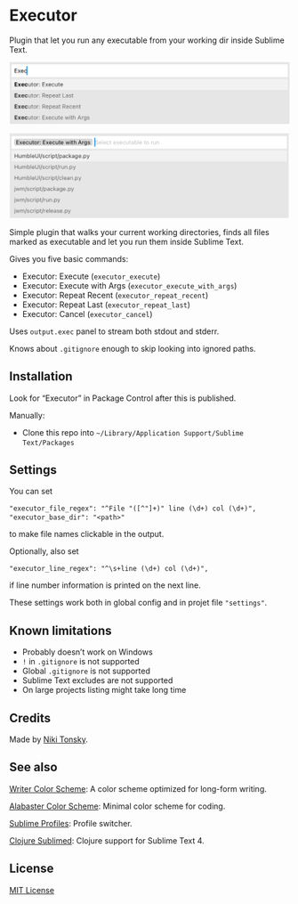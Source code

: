 # Executor

Plugin that let you run any executable from your working dir inside Sublime Text.

![](./screenshots/commands.png)

![](./screenshots/run.png)

Simple plugin that walks your current working directories, finds all files marked as executable and let you run them inside Sublime Text.

Gives you five basic commands:

- Executor: Execute (`executor_execute`)
- Executor: Execute with Args (`executor_execute_with_args`)
- Executor: Repeat Recent (`executor_repeat_recent`)
- Executor: Repeat Last (`executor_repeat_last`)
- Executor: Cancel (`executor_cancel`)

Uses `output.exec` panel to stream both stdout and stderr.

Knows about `.gitignore` enough to skip looking into ignored paths.

## Installation

Look for “Executor” in Package Control after this is published.

Manually:

- Clone this repo into `~/Library/Application Support/Sublime Text/Packages`

## Settings

You can set

```
"executor_file_regex": "^File "([^"]+)" line (\d+) col (\d+)",
"executor_base_dir": "<path>"
```

to make file names clickable in the output.

Optionally, also set

```
"executor_line_regex": "^\s+line (\d+) col (\d+)",
```

if line number information is printed on the next line.

These settings work both in global config and in projet file `"settings"`.

## Known limitations

- Probably doesn’t work on Windows
- `!` in `.gitignore` is not supported
- Global `.gitignore` is not supported
- Sublime Text excludes are not supported
- On large projects listing might take long time

## Credits

Made by [Niki Tonsky](https://twitter.com/nikitonsky).

## See also

[Writer Color Scheme](https://github.com/tonsky/sublime-scheme-writer): A color scheme optimized for long-form writing.

[Alabaster Color Scheme](https://github.com/tonsky/sublime-scheme-alabaster): Minimal color scheme for coding.

[Sublime Profiles](https://github.com/tonsky/sublime-profiles): Profile switcher.

[Clojure Sublimed](https://github.com/tonsky/clojure-sublimed):  Clojure support for Sublime Text 4.

## License

[MIT License](./LICENSE.txt)
